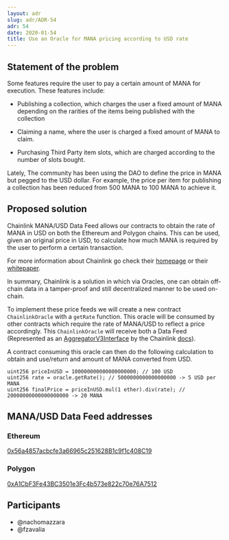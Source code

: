 ```yaml
---
layout: adr
slug: adr/ADR-54
adr: 54
date: 2020-01-54
title: Use an Oracle for MANA pricing according to USD rate
---
```


## Statement of the problem

Some features require the user to pay a certain amount of MANA for execution. These features include:

- Publishing a collection, which charges the user a fixed amount of MANA depending on the rarities of the items being published with the collection

- Claiming a name, where the user is charged a fixed amount of MANA to claim.

- Purchasing Third Party item slots, which are charged according to the number of slots bought.

Lately, The community has been using the DAO to define the price in MANA but pegged to the USD dollar. For example, the price per item for publishing a collection has been reduced from 500 MANA to 100 MANA to achieve it.

## Proposed solution

Chainlink MANA/USD Data Feed allows our contracts to obtain the rate of MANA in USD on both the Ethereum and Polygon chains. This can be used, given an original price in USD, to calculate how much MANA is required by the user to perform a certain transaction.

For more information about Chainlink go check their [homepage](https://chain.link/) or their [whitepaper](https://chain.link/whitepaper).

In summary, Chainlink is a solution in which via Oracles, one can obtain off-chain data in a tamper-proof and still decentralized manner to be used on-chain.

To implement these price feeds we will create a new contract `ChainlinkOracle` with a `getRate` function. This oracle will be consumed by other contracts which require the rate of MANA/USD to reflect a price accordingly. This `ChainlinkOracle` will receive both a Data Feed (Represented as an [AggregatorV3Interface](https://github.com/smartcontractkit/chainlink/blob/develop/contracts/src/v0.7/interfaces/AggregatorV3Interface.sol) by the Chainlink [docs](https://docs.chain.link/docs/get-the-latest-price/#solidity)).

A contract consuming this oracle can then do the following calculation to obtain and use/return and amount of MANA converted from USD.

```
uint256 priceInUSD = 100000000000000000000; // 100 USD
uint256 rate = oracle.getRate(); // 5000000000000000000 -> 5 USD per MANA
uint256 finalPrice = priceInUSD.mul(1 ether).div(rate); // 20000000000000000000 -> 20 MANA
```

## MANA/USD Data Feed addresses

### Ethereum

[0x56a4857acbcfe3a66965c251628B1c9f1c408C19](https://etherscan.io/address/0x56a4857acbcfe3a66965c251628B1c9f1c408C19)

### Polygon

[0xA1CbF3Fe43BC3501e3Fc4b573e822c70e76A7512](https://polygonscan.com/address/0xA1CbF3Fe43BC3501e3Fc4b573e822c70e76A7512)

## Participants

- @nachomazzara
- @fzavalia
